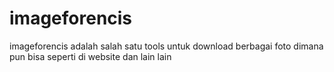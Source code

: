 # imageforencis

imageforencis adalah salah satu tools untuk download berbagai foto dimana pun  bisa seperti di website dan lain lain
